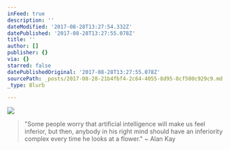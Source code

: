 ```yaml
---
inFeed: true
description: ''
dateModified: '2017-08-28T13:27:54.332Z'
datePublished: '2017-08-28T13:27:55.078Z'
title: ''
author: []
publisher: {}
via: {}
starred: false
datePublishedOriginal: '2017-08-28T13:27:55.078Z'
sourcePath: _posts/2017-08-28-21b4fbf4-2c64-4055-8d95-8cf500c929c9.md
_type: Blurb

---
```

![](https://the-grid-user-content.s3-us-west-2.amazonaws.com/5b37f579-4850-4a4d-9b5f-b6a31c3b94cc.jpg)

> "Some people worry that artificial intelligence will make us feel inferior, but then, anybody in his right mind should have an inferiority complex every time he looks at a flower." ~ Alan Kay